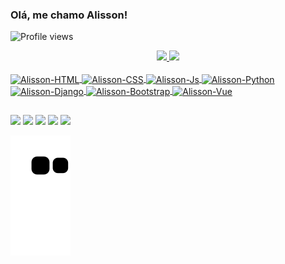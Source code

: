 ### Olá, me chamo Alisson!
<p align="left"> <img src="https://komarev.com/ghpvc/?username=AlissonAzevedo&color=yellow" alt="Profile views" /> </p>

<div align="center">
  <a href="https://github.com/AlissonAzevedo">
  <img height="180em" src="https://github-readme-stats.vercel.app/api?username=AlissonAzevedo&show_icons=true&theme=github_dark&include_all_commits=true&count_private=true"/>
  <img height="180em" src="https://github-readme-stats.vercel.app/api/top-langs/?username=alissonazevedo&layout=compact&langs_count=7&theme=github_dark"/>
</div>

<div style="display: inline_block"><br>
  
  <img align="center" alt="Alisson-HTML" height="30" width="40" src="https://cdn.jsdelivr.net/gh/devicons/devicon/icons/html5/html5-original.svg">
  <img align="center" alt="Alisson-CSS" height="30" width="40" src="https://cdn.jsdelivr.net/gh/devicons/devicon/icons/css3/css3-original.svg">
  <img align="center" alt="Alisson-Js" height="30" width="40" src="https://cdn.jsdelivr.net/gh/devicons/devicon/icons/javascript/javascript-original.svg">
  <img align="center" alt="Alisson-Python" height="30" width="40" src="https://cdn.jsdelivr.net/gh/devicons/devicon/icons/python/python-original.svg">
  <img align="center" alt="Alisson-Django" height="30" width="40" src="https://cdn.jsdelivr.net/gh/devicons/devicon/icons/django/django-original.svg">
  <img align="center" alt="Alisson-Bootstrap" height="30" width="40" src="https://cdn.jsdelivr.net/gh/devicons/devicon/icons/bootstrap/bootstrap-plain.svg">
  <img align="center" alt="Alisson-Vue" height="30" width="40" src="https://cdn.jsdelivr.net/gh/devicons/devicon/icons/vuejs/vuejs-original.svg">

</div>

 ##
  
<div> 
  <a href="https://www.youtube.com/channel/UC9zD-AevaWbCHW52pXUnDfA" target="_blank"><img src="https://img.shields.io/badge/YouTube-FF0000?style=for-the-badge&logo=youtube&logoColor=white" target="_blank"></a>
  <a href="https://instagram.com/alyssonazevedo_" target="_blank"><img src="https://img.shields.io/badge/-Instagram-%23E4405F?style=for-the-badge&logo=instagram&logoColor=white" target="_blank"></a>
 	<a href="https://www.twitch.tv/xmzfps" target="_blank"><img src="https://img.shields.io/badge/Twitch-9146FF?style=for-the-badge&logo=twitch&logoColor=white" target="_blank"></a>
  <a href = "mailto:alissonazevedo13.1@gmail.com"><img src="https://img.shields.io/badge/-Gmail-%23333?style=for-the-badge&logo=gmail&logoColor=white" target="_blank"></a>
  <a href="https://www.linkedin.com/in/alissonazevedo/" target="_blank"><img src="https://img.shields.io/badge/-LinkedIn-%230077B5?style=for-the-badge&logo=linkedin&logoColor=white" target="_blank"></a> 
 
  ![Snake animation](https://github.com/AlissonAzevedo/AlissonAzevedo/blob/output/github-contribution-grid-snake.svg)
 
</div>
